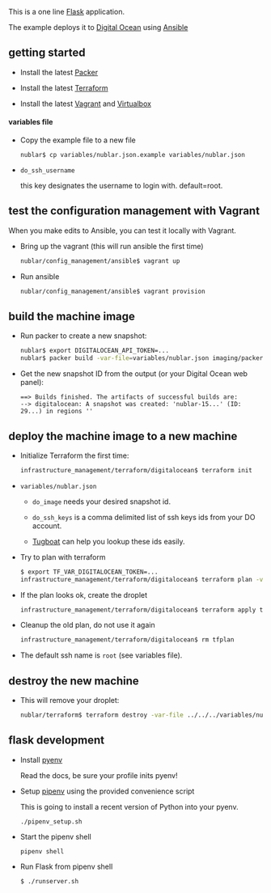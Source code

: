 This is a one line [Flask](http://flask.pocoo.org/) application.

The example deploys it to [Digital Ocean](https://www.digitalocean.com/products/compute/) using [Ansible](http://docs.ansible.com/ansible/latest/index.html)

## getting started

-   Install the latest [Packer](https://www.packer.io/downloads.html)

-   Install the latest [Terraform](https://www.terraform.io/downloads.html)

-   Install the latest [Vagrant](https://www.vagrant.io/downloads.html) and [Virtualbox](https://www.virtualbox.org/wiki/Downloads)

#### variables file

-   Copy the example file to a new file

    ```
    nublar$ cp variables/nublar.json.example variables/nublar.json
    ```

-   `do_ssh_username`

     this key designates the username to login with.  default=root.

## test the configuration management with Vagrant

When you make edits to Ansible, you can test it locally with Vagrant.

-   Bring up the vagrant (this will run ansible the first time)

    ```sh
    nublar/config_management/ansible$ vagrant up
    ```

-   Run ansible

    ```sh
    nublar/config_management/ansible$ vagrant provision
    ```

## build the machine image

-   Run packer to create a new snapshot:

    ```sh
    nublar$ export DIGITALOCEAN_API_TOKEN=...
    nublar$ packer build -var-file=variables/nublar.json imaging/packer/digitalocean/packer.json
    ```

-   Get the new snapshot ID from the output (or your Digital Ocean web panel):

    ```
    ==> Builds finished. The artifacts of successful builds are:
    --> digitalocean: A snapshot was created: 'nublar-15...' (ID: 29...) in regions ''
    ```

## deploy the machine image to a new machine

-   Initialize Terraform the first time:

    ```sh
    infrastructure_management/terraform/digitalocean$ terraform init
    ```

-   `variables/nublar.json`

    -   `do_image` needs your desired snapshot id.

    -   `do_ssh_keys` is a comma delimited list of ssh keys ids from your DO account.

    -    [Tugboat](https://github.com/petems/tugboat) can help you lookup these ids easily.

-   Try to plan with terraform

    ```sh
    $ export TF_VAR_DIGITALOCEAN_TOKEN=...
    infrastructure_management/terraform/digitalocean$ terraform plan -var-file ../../../variables/nublar.json -out tfplan
    ```

-   If the plan looks ok, create the droplet

    ```sh
    infrastructure_management/terraform/digitalocean$ terraform apply tfplan
    ```

-   Cleanup the old plan, do not use it again

    ```sh
    infrastructure_management/terraform/digitalocean$ rm tfplan
    ```

-   The default ssh name is `root` (see variables file).

## destroy the new machine

-   This will remove your droplet:

    ```sh
    nublar/terraform$ terraform destroy -var-file ../../../variables/nublar.json
    ```

## flask development
-   Install [pyenv](https://github.com/pyenv/pyenv)

    Read the docs, be sure your profile inits pyenv!

-   Setup [pipenv](https://github.com/kennethreitz/pipenv) using the provided convenience script

    This is going to install a recent version of Python into your pyenv.

    `./pipenv_setup.sh`

-   Start the pipenv shell

    `pipenv shell`

-   Run Flask from pipenv shell

    `$ ./runserver.sh`
